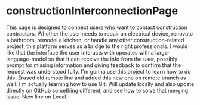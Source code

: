 # constructionInterconnectionPage
This page is designed to connect users who want to contact construction contractors. Whether the user needs to repair an electrical device, renovate a bathroom, remodel a kitchen, or handle any other construction-related project, this platform serves as a bridge to the right professionals.
I would like that the interface the user interacts with operates with a large-language-model so that it can receive the info from the user, possibly prompt for missing information and giving feedback to confirm that the request was understood fully.
I'm gonna use this project to learn how to do this.
Erased old remote line and added this new one on remote branch as well.
I'm actually learning how to use Git. Will update locally and also update directly on GitHub something different, and see how to solve that merging issue. 
New line on Local.
